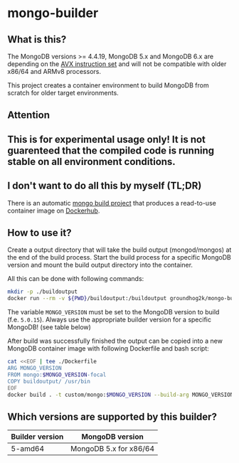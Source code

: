 # mongo-builder

## What is this?

The MongoDB versions >= 4.4.19, MongoDB 5.x and MongoDB 6.x are depending on the [AVX instruction set](https://www.mongodb.com/docs/manual/administration/production-notes/#x86_64) and will not be compatible with older x86/64 and ARMv8 processors.

This project creates a container environment to build MongoDB from scratch for older target environments.

## **Attention**

## **This is for experimental usage only! It is not guarenteed that the compiled code is running stable on all environment conditions.**

## I don't want to do all this by myself (TL;DR)

There is an automatic [mongo build project](https://github.com/groundhog2k/mongo) that produces a read-to-use container image on [Dockerhub](https://hub.docker.com/repository/docker/groundhog2k/mongo/general).

## How to use it?

Create a output directory that will take the build output (mongod/mongos) at the end of the build process.
Start the build process for a specific MongoDB version and mount the build output directory into the container.

All this can be done with following commands:

```bash
mkdir -p ./buildoutput
docker run --rm -v ${PWD}/buildoutput:/buildoutput groundhog2k/mongo-builder:5-amd64 /bin/bash "-c" "./build.sh $MONGO_VERSION"
```

The variable `MONGO_VERSION` must be set to the MongoDB version to build (f.e. `5.0.15`).
Always use the appropriate builder version for a specific MongoDB! (see table below)

After build was successfully finished the output can be copied into a new MongoDB container image with following Dockerfile and bash script:

```bash
cat <<EOF | tee ./Dockerfile
ARG MONGO_VERSION
FROM mongo:$MONGO_VERSION-focal
COPY buildoutput/ /usr/bin
EOF
docker build . -t custom/mongo:$MONGO_VERSION --build-arg MONGO_VERSION=$MONGO_VERSION
```

## Which versions are supported by this builder?

| Builder version | MongoDB version |
|---|---|
| 5-amd64 | MongoDB 5.x for x86/64 |
